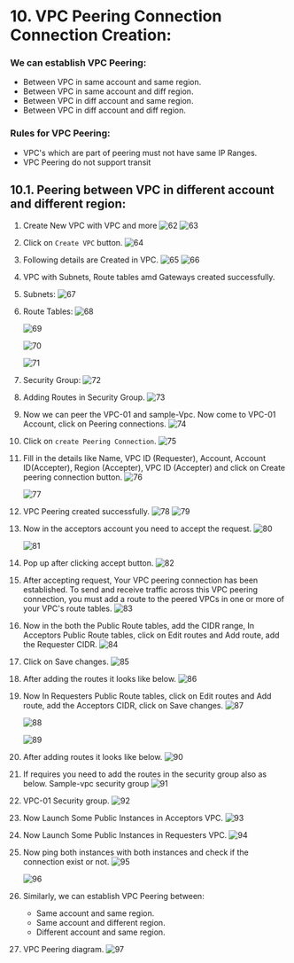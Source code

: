 # 10. VPC Peering Connection Connection Creation:

### We can establish VPC Peering:
- Between VPC in same account and same region.
- Between VPC in same account and diff region.
- Between VPC in diff account and same region.
- Between VPC in diff account and diff region.
   
### Rules for VPC Peering:
- VPC's which are part of peering must not have same IP Ranges.
- VPC Peering do not support transit
    
## 10.1. Peering between VPC in different account and different region:

1. Create New VPC with VPC and more
   ![62](https://github.com/user-attachments/assets/f49f09af-3faf-4a1d-8eac-c4c091f34f90)
   ![63](https://github.com/user-attachments/assets/652d8e56-d10a-425a-871f-2206c943498c)

2. Click on ```Create VPC``` button.
   ![64](https://github.com/user-attachments/assets/9ca6a848-2794-43bc-b953-02b374a67ea4)

3. Following details are Created in VPC.
   ![65](https://github.com/user-attachments/assets/577a203d-60e9-4760-ad49-aa8d9bd0e5e7)
   ![66](https://github.com/user-attachments/assets/7986c742-3e86-4305-b1ea-6f5756ef2899)

5. VPC with Subnets, Route tables amd Gateways created successfully.
6. Subnets:
   ![67](https://github.com/user-attachments/assets/53f2f734-49af-475e-84bc-ad0c2a73cadb)

7. Route Tables:
   ![68](https://github.com/user-attachments/assets/a3badcbc-9737-49aa-b3cc-80c66c735f70)

   ![69](https://github.com/user-attachments/assets/16847159-58ca-401a-86aa-78aa43555f69)

   ![70](https://github.com/user-attachments/assets/1f4da23b-45db-4633-84df-7d4dac009888)

   ![71](https://github.com/user-attachments/assets/484f63ea-8eb9-404d-a1cf-0c88e0f7248f)
   
8. Security Group:
   ![72](https://github.com/user-attachments/assets/7e30f511-3d30-4732-86b2-a8a546d6279f)

9. Adding Routes in Security Group.
   ![73](https://github.com/user-attachments/assets/9c5e86e1-1f21-4b66-97fa-80210bc970a0)

10. Now we can peer the VPC-01 and sample-Vpc. Now come to VPC-01 Account, click on Peering connections.
   ![74](https://github.com/user-attachments/assets/c96f3ba6-3e55-4c91-860b-4d36324616c8)

11. Click on ```create Peering Connection```.
    ![75](https://github.com/user-attachments/assets/6a5df2b0-6dd5-4366-8516-888c72de3000)

12. Fill in the details like Name, VPC ID (Requester), Account, Account ID(Accepter), Region (Accepter), VPC ID (Accepter) and click on Create peering connection button.
    ![76](https://github.com/user-attachments/assets/5dcbead2-2968-4826-b0db-d7a90f16847a)

    ![77](https://github.com/user-attachments/assets/822ea011-a465-4403-bada-e6facfab0bef)

13. VPC Peering created successfully.
    ![78](https://github.com/user-attachments/assets/e66afebc-d60d-46c8-b852-2937e6f3bbed)
    ![79](https://github.com/user-attachments/assets/c940c68b-4209-4bef-aa5a-3b7966a7e77c)

14. Now in the acceptors account you need to accept the request.
    ![80](https://github.com/user-attachments/assets/2d651b04-5272-46f2-bda5-0dad40d5e57d)

    ![81](https://github.com/user-attachments/assets/b89c1620-ef31-4534-96e5-ef084d22de1d)

15. Pop up after clicking accept button.
    ![82](https://github.com/user-attachments/assets/2cf47aae-aeaa-41c8-9039-bca857079677)

16. After accepting request, Your VPC peering connection has been established. To send and receive traffic across this VPC peering connection, you must add a route to the peered VPCs in one or more of your VPC's route tables.
    ![83](https://github.com/user-attachments/assets/da36da0b-6a22-48b4-b0f0-842f2a53de48)

17. Now in the both the Public Route tables, add the CIDR range, In Acceptors Public Route tables, click on Edit routes and Add route, add the Requester CIDR.
    ![84](https://github.com/user-attachments/assets/f3d1814f-9e2d-416c-b0c4-b1dcbdeb39a5)

18. Click on Save changes.
    ![85](https://github.com/user-attachments/assets/d8e21286-96a2-4da6-b85f-958a7d7c8ce0)

19. After adding the routes it looks like below.
    ![86](https://github.com/user-attachments/assets/ce43e6fc-7314-420a-ba1e-4afcd64b1eed)

20. Now In Requesters Public Route tables, click on Edit routes and Add route, add the Acceptors CIDR, click on Save changes.
    ![87](https://github.com/user-attachments/assets/17678e61-24de-4ea7-84c2-8b527bf729ce)

    ![88](https://github.com/user-attachments/assets/8fa6a180-f2db-47e1-a1eb-f7fa1ef63493)

    ![89](https://github.com/user-attachments/assets/1e1dfa1d-65df-4b0f-89eb-c7fefb766cd1)

21. After adding routes it looks like below.
    ![90](https://github.com/user-attachments/assets/4bb1e47f-c4ee-4954-9954-92af52952815)

22. If requires you need to add the routes in the security group also as below. Sample-vpc security group
    ![91](https://github.com/user-attachments/assets/d6fb2bce-8a10-44cb-8a32-535af3d726a6)

23. VPC-01 Security group.
    ![92](https://github.com/user-attachments/assets/b8457220-6644-475a-865c-4e16af30c092)

24. Now Launch Some Public Instances in Acceptors VPC.
    ![93](https://github.com/user-attachments/assets/8e03309d-c43c-4a45-8784-e3ddd750b86e)

25. Now Launch Some Public Instances in Requesters VPC.
    ![94](https://github.com/user-attachments/assets/4064e5c1-f5e2-46e8-b7aa-d576ca6a5bc7)

26. Now ping both instances with both instances and check if the connection exist or not.
    ![95](https://github.com/user-attachments/assets/57fffcc5-c795-4475-97ec-e26b7e3914a7)

    ![96](https://github.com/user-attachments/assets/cdc76006-5bbe-41db-aba5-8bced3c97efd)

27. Similarly, we can establish VPC Peering between:
    - Same account and same region.
    - Same account and different region.
    - Different account and same region.
   
28. VPC Peering diagram.
    ![97](https://github.com/user-attachments/assets/7e2617c5-742d-490d-95de-1a51ef2ad306)
